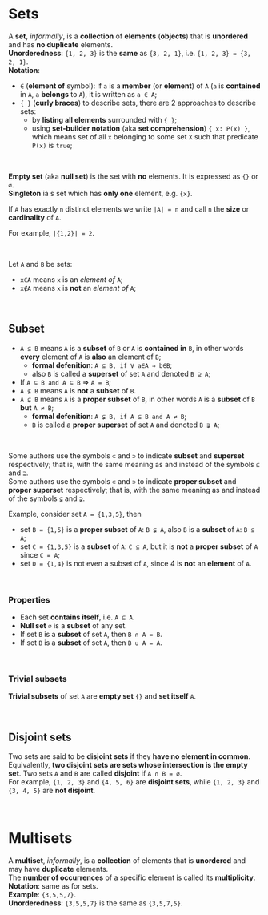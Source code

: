 # Sets
A **set**, *informally*, is a **collection** of **elements** (**objects**) that is **unordered** and has **no duplicate** elements.<br>
**Unorderedness**: `{1, 2, 3}` is the **same** as `{3, 2, 1}`, i.e. `{1, 2, 3} = {3, 2, 1}`.<br>
**Notation**:
- `∈` (**element of** symbol): if `a` is a **member** (or **element**) of `A` (`a` is **contained** in `A`, `a` **belongs** to `A`), it is written as `a ∈ A`;
- `{ }` (**curly braces**) to describe sets, there are 2 approaches to describe sets:
  - by **listing all elements** surrounded with `{ }`;
  - using **set-builder notation** (aka **set comprehension**) `{ x: P(x) }`, which means set of all `x` belonging to some set `X` such that predicate `P(x)` is `true`;

<br>

**Empty set** (aka **null set**) is the set with **no** elements. It is expressed as `{}` or `∅`.<br>
**Singleton** ia s set which has **only one** element, e.g. `{x}`.<br>

If `A` has exactly `n` distinct elements we write `|A| = n` and call `n` the **size** or **cardinality** of `A`.<br>

For example, `|{1,2}| = 2`.<br>

<br>

Let `A` and `B` be sets:<br>
- `x∈A` means `x` is an *element of* `A`;
- `x∉A` means `x` is **not** an *element of* `A`;

<br>

## Subset
- `A ⊆ B` means `A` is a **subset** of `B` or `A` is **contained in** `B`, in other words **every** element of `A` is **also** an element of `B`;
  - **formal defenition**: `A ⊆ B, if ∀ a∈A ⇒ b∈B`;
  - also `B` is called a **superset** of set `A` and denoted `B ⊇ A`;
- If `A ⊆ B and A ⊆ B` => `A = B`;
- `A ⊈ B` means `A` is **not** a **subset** of `B`.
- `A ⊊ B` means `A` is a **proper subset** of `B`, in other words `A` is a **subset** of `B` **but** `A ≠ B`;
  - **formal defenition**: `A ⊊ B, if A ⊆ B and A ≠ B`;
  - `B` is called a **proper superset** of set `A` and denoted `B ⊋ A`;

<br>

Some authors use the symbols `⊂` and `⊃` to indicate **subset** and **superset** respectively; that is, with the same meaning as and instead of the symbols `⊆` and `⊇`.<br>
Some authors use the symbols `⊂` and `⊃` to indicate **proper subset** and **proper superset** respectively; that is, with the same meaning as and instead of the symbols `⊊` and `⊋`.<br>

Example, consider set `A = {1,3,5}`, then 
- set `B = {1,5}` is a **proper subset** of `A`: `B ⊊ A`, also `B` is a **subset** of `A`: `B ⊆ A`;
- set `C = {1,3,5}` is a **subset** of `A`: `C ⊆ A`, but it is **not** a **proper subset** of `A` since `C = A`;
- set `D = {1,4}` is not even a subset of `A`, since 4 is **not** an **element** of `A`.

<br>

### Properties
- Each set **contains itself**, i.e. `A ⊆ A`.
- **Null set** `∅` is a **subset** of any set.
- If set `B` is a **subset** of set `A`, then `B ∩ A = B`.
- If set `B` is a **subset** of set `A`, then `B ∪ A = A`.

<br>

### Trivial subsets
**Trivial subsets** of set `A` are **empty set** `{}` and **set itself** `A`.<br>

<br>

## Disjoint sets
Two sets are said to be **disjoint sets** if they **have no element in common**.<br>
Equivalently, **two disjoint sets are sets whose intersection is the empty set**. Two sets `A` and `B` are called **disjoint** if `A ∩ B = ∅`.<br>
For example, `{1, 2, 3}` and `{4, 5, 6}` are **disjoint sets**, while `{1, 2, 3}` and `{3, 4, 5}` are **not disjoint**.<br>

<br>

# Multisets
A **multiset**, *informally*, is a **collection** of elements that is **unordered** and may have **duplicate** elements.<br>
The **number of occurrences** of a specific element is called its **multiplicity**.<br>
**Notation**: same as for sets.<br>
**Example**: `{3,5,5,7}`.<br>
**Unorderedness**: `{3,5,5,7}` is the same as `{3,5,7,5}`.<br>
